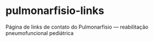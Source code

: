 # pulmonarfisio-links
Página de links de contato do Pulmonarfisio — reabilitação pneumofuncional pediátrica
